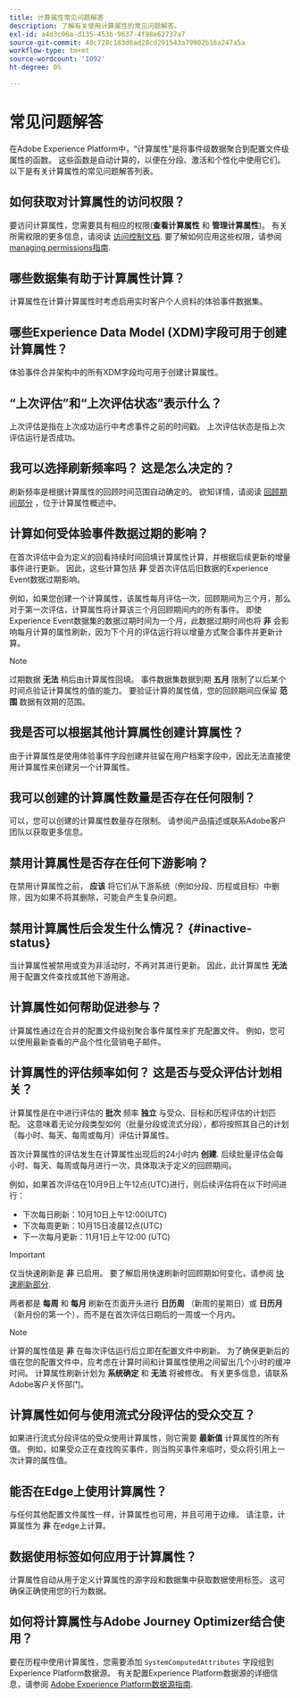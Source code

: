 ```yaml
---
title: 计算属性常见问题解答
description: 了解有关使用计算属性的常见问题解答。
exl-id: a4d3c06a-d135-453b-9637-4f98e62737a7
source-git-commit: 48c728c183d6ad28cd291543a79902b16a247a5a
workflow-type: tm+mt
source-wordcount: '1092'
ht-degree: 0%

---
```


# 常见问题解答

在Adobe Experience Platform中，“计算属性”是将事件级数据聚合到配置文件级属性的函数。 这些函数是自动计算的，以便在分段、激活和个性化中使用它们。 以下是有关计算属性的常见问题解答列表。

## 如何获取对计算属性的访问权限？

要访问计算属性，您需要具有相应的权限(**查看计算属性** 和 **管理计算属性**)。 有关所需权限的更多信息，请阅读 [访问控制文档](../../access-control/home.md). 要了解如何应用这些权限，请参阅 [managing permissions指南](../../access-control/ui/permissions.md).

## 哪些数据集有助于计算属性计算？

计算属性在计算计算属性时考虑启用实时客户个人资料的体验事件数据集。

## 哪些Experience Data Model (XDM)字段可用于创建计算属性？

体验事件合并架构中的所有XDM字段均可用于创建计算属性。

## “上次评估”和“上次评估状态”表示什么？

上次评估是指在上次成功运行中考虑事件之前的时间戳。 上次评估状态是指上次评估运行是否成功。

## 我可以选择刷新频率吗？ 这是怎么决定的？

刷新频率是根据计算属性的回顾时间范围自动确定的。 欲知详情，请阅读 [回顾期间部分](./overview.md#lookback-periods) ，位于计算属性概述中。

## 计算如何受体验事件数据过期的影响？

在首次评估中会为定义的回看持续时间回填计算属性计算，并根据后续更新的增量事件进行更新。 因此，这些计算包括 **非** 受首次评估后旧数据的Experience Event数据过期影响。

例如，如果您创建一个计算属性，该属性每月评估一次，回顾期间为三个月，那么对于第一次评估，计算属性将计算该三个月回顾期间内的所有事件。 即使Experience Event数据集的数据过期时间为一个月，此数据过期时间也将 **非** 会影响每月计算的属性刷新，因为下个月的评估运行将以增量方式聚合事件并更新计算。

>[!NOTE]
>
>过期数据 **无法** 稍后由计算属性回填。 事件数据集数据到期 **五月** 限制了以后某个时间点验证计算属性的值的能力。 要验证计算的属性值，您的回顾期间应保留 **范围** 数据有效期的范围。

## 我是否可以根据其他计算属性创建计算属性？

由于计算属性是使用体验事件字段创建并驻留在用户档案字段中，因此无法直接使用计算属性来创建另一个计算属性。

## 我可以创建的计算属性数量是否存在任何限制？

可以，您可以创建的计算属性数量存在限制。 请参阅产品描述或联系Adobe客户团队以获取更多信息。

## 禁用计算属性是否存在任何下游影响？

在禁用计算属性之前， **应该** 将它们从下游系统（例如分段、历程或目标）中删除，因为如果不将其删除，可能会产生复杂问题。

## 禁用计算属性后会发生什么情况？ {#inactive-status}

当计算属性被禁用或变为非活动时，不再对其进行更新。 因此，此计算属性 **无法** 用于配置文件查找或其他下游用途。

## 计算属性如何帮助促进参与？

计算属性通过在合并的配置文件级别聚合事件属性来扩充配置文件。 例如，您可以使用最新查看的产品个性化营销电子邮件。

## 计算属性的评估频率如何？ 这是否与受众评估计划相关？

计算属性是在中进行评估的 **批次** 频率 **独立** 与受众、目标和历程评估的计划匹配。 这意味着无论分段类型如何（批量分段或流式分段），都将按照其自己的计划（每小时、每天、每周或每月）评估计算属性。

首次计算属性的评估发生在计算属性出现后的24小时内 **创建**. 后续批量评估会每小时、每天、每周或每月进行一次，具体取决于定义的回顾期间。

例如，如果首次评估在10月9日上午12点(UTC)进行，则后续评估将在以下时间进行：

- 下次每日刷新：10月10日上午12:00(UTC)
- 下次每周更新：10月15日凌晨12点(UTC)
- 下一次每月更新：11月1日上午12:00 (UTC)

>[!IMPORTANT]
>
>仅当快速刷新是 **非** 已启用。 要了解启用快速刷新时回顾期如何变化，请参阅 [快速刷新部分](./overview.md#fast-refresh).

两者都是 **每周** 和 **每月** 刷新在页面开头进行 **日历周** （新周的星期日）或 **日历月** （新月份的第一个），而不是在首次评估日期后的一周或一个月内。

>[!NOTE]
>
>计算的属性值是 **非** 在每次评估运行后立即在配置文件中刷新。 为了确保更新后的值在您的配置文件中，应考虑在计算时间和计算属性使用之间留出几个小时的缓冲时间。 计算属性刷新计划为 **系统确定** 和 **无法** 将被修改。 有关更多信息，请联系Adobe客户关怀部门。

## 计算属性如何与使用流式分段评估的受众交互？

如果进行流式分段评估的受众使用计算属性，则它需要 **最新值** 计算属性的所有值。 例如，如果受众正在查找购买事件，则当购买事件来临时，受众将引用上一次计算的属性值。

## 能否在Edge上使用计算属性？

与任何其他配置文件属性一样，计算属性也可用，并且可用于边缘。 请注意，计算属性为 **非** 在edge上计算。

## 数据使用标签如何应用于计算属性？

计算属性自动从用于定义计算属性的源字段和数据集中获取数据使用标签。 这可确保正确使用您的行为数据。

## 如何将计算属性与Adobe Journey Optimizer结合使用？

要在历程中使用计算属性，您需要添加 `SystemComputedAttributes` 字段组到Experience Platform数据源。 有关配置Experience Platform数据源的详细信息，请参阅 [Adobe Experience Platform数据源指南](https://experienceleague.adobe.com/docs/journey-optimizer/using/configuration/configure-journeys/data-source-journeys/adobe-experience-platform-data-source.html?lang=en).
